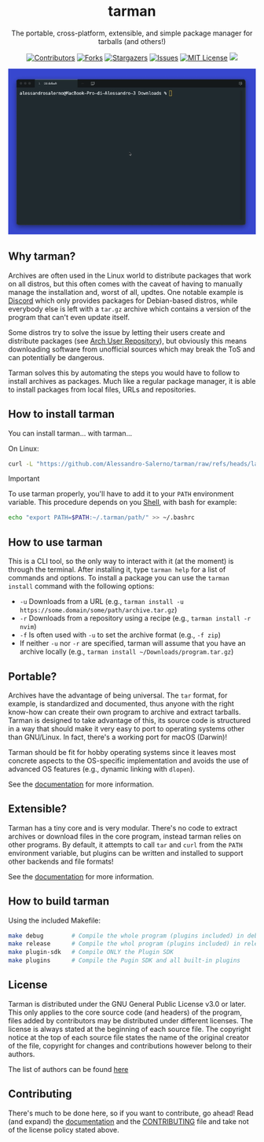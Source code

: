 <p align="center">
    <h1 align="center">tarman</h1>
    <p align="center"> The portable, cross-platform, extensible, and simple package manager for tarballs (and others!) </p>
</p>

<div align="center">

[contributors-shield]: https://img.shields.io/github/contributors/Alessandro-Salerno/tarman.svg?style=flat-square
[contributors-url]: https://github.com/Alessandro-Salerno/tarman/graphs/contributors
[forks-shield]: https://img.shields.io/github/forks/Alessandro-Salerno/tarman.svg?style=flat-square
[forks-url]: https://github.com/Alessandro-Salerno/tarman/network/members
[stars-shield]: https://img.shields.io/github/stars/Alessandro-Salerno/tarman.svg?style=flat-square
[stars-url]: https://github.com/Alessandro-Salerno/tarman/stargazers
[issues-shield]: https://img.shields.io/github/issues/Alessandro-Salerno/tarman.svg?style=flat-square
[issues-url]: https://github.com/Alessandro-Salerno/tarman/issues
[license-shield]: https://img.shields.io/github/license/Alessandro-Salerno/tarman.svg?style=flat-square
[license-url]: https://github.com/Alessandro-Salerno/tarman/blob/master/LICENSE.txt

[![Contributors][contributors-shield]][contributors-url]
[![Forks][forks-shield]][forks-url]
[![Stargazers][stars-shield]][stars-url]
[![Issues][issues-shield]][issues-url]
[![MIT License][license-shield]][license-url]
![](https://tokei.rs/b1/github/Alessandro-Salerno/tarman)

</div>

<div align="center">
  <img src=".github/screenshots/showcase.gif">
</div>

## Why tarman?
Archives are often used in the Linux world to distribute packages that work on all distros, but this often comes with the caveat of having to manually manage the installation and, worst of all, updtes. One notable example is [Discord](https://discord.com/) which only provides packages for Debian-based distros, while everybody else is left with a `tar.gz` archive which contains a version of the program that can't even update itself.

Some distros try to solve the issue by letting their users create and distribute packages (see [Arch User Repository](https://aur.archlinux.org/)), but obviously this means downloading software from unofficial sources which may break the ToS and can potentially be dangerous.

Tarman solves this by automating the steps you would have to follow to install archives as packages. Much like a regular package manager, it is able to install packages from local files, URLs and repositories.

## How to install tarman
You can install tarman... with tarman...

On Linux:
```sh
curl -L "https://github.com/Alessandro-Salerno/tarman/raw/refs/heads/latest-build/linux/tarman" -o ./tarman && chmod +x ./tarman && ./tarman add-repo "https://github.com/Alessandro-Salerno/tarman-user-repository/raw/refs/heads/latest-repos/linux.tar.gz" && ./tarman install -r tarman && rm ./tarman
```

> [!IMPORTANT]
> To use tarman properly, you'll have to add it to your `PATH` environment variable. This procedure depends on you [Shell](https://en.wikipedia.org/wiki/List_of_command-line_interpreters), with bash for example:
> ```sh
> echo "export PATH=$PATH:~/.tarman/path/" >> ~/.bashrc
> ```

## How to use tarman
This is a CLI tool, so the only way to interact with it (at the moment) is through the terminal. After installing it, type `tarman help` for a list of commands and options. To install a package you can use the `tarman install` command with the following options:
- `-u` Downloads from a URL (e.g., `tarman install -u https://some.domain/some/path/archive.tar.gz`)
- `-r` Downloads from a repository using a recipe (e.g., `tarman install -r nvim`)
- `-f` Is often used with `-u` to set the archive format (e.g., `-f zip`)
- If neither `-u` nor `-r` are specified, tarman will assume that you have an archive locally (e.g., `tarman install ~/Downloads/program.tar.gz`)

## Portable?
Archives have the advantage of being universal. The `tar` format, for example, is standardized and documented, thus anyone with the right know-how can create their own program to archive and extract tarballs. Tarman is designed to take advantage of this, its source code is structured in a way that should make it very easy to port to operating systems other than GNU/Linux. In fact, there's a working port for macOS (Darwin)!

Tarman should be fit for hobby operating systems since it leaves most concrete aspects to the OS-specific implementation and avoids the use of advanced OS features (e.g., dynamic linking with `dlopen`).

See the [documentation](docs/porting.md) for more information.

## Extensible?
Tarman has a tiny core and is very modular. There's no code to extract archives or download files in the core program, instead tarman relies on other programs. By default, it attempts to call `tar` and `curl` from the `PATH` environment variable, but plugins can be written and installed to support other backends and file formats!

See the [documentation](docs/plugins.md) for more information.

## How to build tarman
Using the included Makefile:
```sh
make debug        # Compile the whole program (plugins included) in debug mode
make release      # Compile the whol program (plugins included) in release mode
make plugin-sdk   # Compile ONLY the Plugin SDK
make plugins      # Compile the Pugin SDK and all built-in plugins
```

## License
Tarman is distributed under the GNU General Public License v3.0 or later. This only applies to the core source code (and headers) of the program, files added by contributors may be distributed under different licenses. The license is always stated at the beginning of each source file. The copyright notice at the top of each source file states the name of the original creator of the file, copyright for changes and contributions however belong to their authors. 

The list of authors can be found [here](./AUTHORS)

## Contributing
There's much to be done here, so if you want to contribute, go ahead! Read (and expand) the [documentation](./docs) and the [CONTRIBUTING](./CONTRIBUTING.md) file and take not of the license policy stated above.
